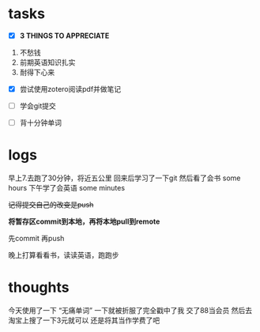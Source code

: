 # tasks
- [x] **3 THINGS TO APPRECIATE**
1. 不愁钱
2. 前期英语知识扎实
3. 耐得下心来
- [x] 尝试使用zotero阅读pdf并做笔记
- [ ] 学会git提交
- [ ] 背十分钟单词


# logs
早上7.去跑了30分钟，将近五公里
回来后学习了一下git
然后看了会书 some hours
下午学了会英语 some minutes

~~记得提交自己的改变是push~~

**将暂存区commit到本地，再将本地pull到remote**

先commit 再push

晚上打算看看书，读读英语，跑跑步

# thoughts
今天使用了一下 “无痛单词”
一下就被折服了完全戳中了我
交了88当会员
然后去淘宝上搜了一下3元就可以
还是将其当作学费了吧